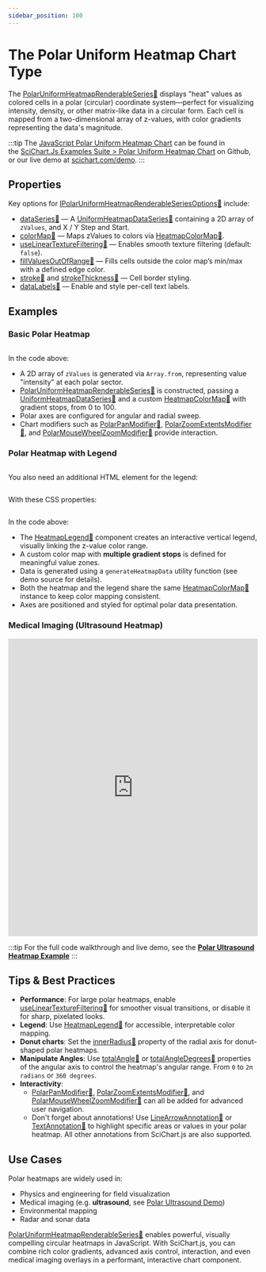 ```yaml
---
sidebar_position: 100
---
```


# The Polar Uniform Heatmap Chart Type

The [PolarUniformHeatmapRenderableSeries:blue_book:](https://www.scichart.com/documentation/js/v4/typedoc/classes/polaruniformheatmaprenderableseries.html) displays "heat" values as colored cells in a polar (circular) coordinate system—perfect for visualizing intensity, density, or other matrix-like data in a circular form. Each cell is mapped from a two-dimensional array of z-values, with color gradients representing the data's magnitude.

:::tip
The [JavaScript Polar Uniform Heatmap Chart](https://stagingdemo2.scichart.com/demo/javascript/polar-uniform-heatmap-chart) can be found in the [SciChart.Js Examples Suite > Polar Uniform Heatmap Chart](https://github.com/ABTSoftware/SciChart.JS.Examples/blob/release_v4.0/Examples/src/components/Examples/Charts2D/PolarCharts/PolarUniformHeatmapChart) on Github, or our live demo at [scichart.com/demo](https://stagingdemo2.scichart.com/demo/react/polar-uniform-heatmap-chart).
:::

<ChartFromSciChartDemo 
    src="https://stagingdemo2.scichart.com/demo/iframe/polar-uniform-heatmap-chart"
    title="Polar Uniform Heatmap Series Chart"
/>

## Properties

Key options for [IPolarUniformHeatmapRenderableSeriesOptions:blue_book:](https://www.scichart.com/documentation/js/v4/typedoc/interfaces/ipolaruniformheatmaprenderableseriesoptions.html) include:

- [dataSeries:blue_book:](https://www.scichart.com/documentation/js/v4/typedoc/interfaces/iheatmaprenderableseriesoptions.html#dataseries) — A [UniformHeatmapDataSeries:blue_book:](https://www.scichart.com/documentation/js/v4/typedoc/classes/uniformheatmapdataseries.html) containing a 2D array of `zValues`, and X / Y Step and Start.
- [colorMap:blue_book:](https://www.scichart.com/documentation/js/v4/typedoc/classes/heatmapcolormap.html) — Maps zValues to colors via [HeatmapColorMap:blue_book:](https://www.scichart.com/documentation/js/v4/typedoc/interfaces/iheatmapcolormapoptions.html#gradientstops).
- [useLinearTextureFiltering:blue_book:](https://www.scichart.com/documentation/js/v4/typedoc/interfaces/iheatmaprenderableseriesoptions.html#uselineartexturefiltering) — Enables smooth texture filtering (default: `false`).
- [fillValuesOutOfRange:blue_book:](https://www.scichart.com/documentation/js/v4/typedoc/interfaces/iheatmaprenderableseriesoptions.html#fillvaluesoutofrange) — Fills cells outside the color map’s min/max with a defined edge color.
- [stroke:blue_book:](https://www.scichart.com/documentation/js/v4/typedoc/interfaces/iheatmaprenderableseriesoptions.html#stroke) and [strokeThickness:blue_book:](https://www.scichart.com/documentation/js/v4/typedoc/interfaces/iheatmaprenderableseriesoptions.html#strokethickness) — Cell border styling.
- [dataLabels:blue_book:](https://www.scichart.com/documentation/js/v4/typedoc/interfaces/iheatmaprenderableseriesoptions.html#datalabels) — Enable and style per-cell text labels.

## Examples

### Basic Polar Heatmap

```ts showLineNumbers {22-23,26,28,40,42,50-70} file=./Basic/demo.ts start=region_A_start end=region_A_end
```

<LiveDocSnippet name="./Basic/demo" />

In the code above:
- A 2D array of `zValues` is generated via `Array.from`, representing value "intensity" at each polar sector.
- [PolarUniformHeatmapRenderableSeries:blue_book:](https://www.scichart.com/documentation/js/v4/typedoc/classes/polaruniformheatmaprenderableseries.html) is constructed, passing a [UniformHeatmapDataSeries:blue_book:](https://www.scichart.com/documentation/js/v4/typedoc/classes/uniformheatmapdataseries.html) and a custom [HeatmapColorMap:blue_book:](https://www.scichart.com/documentation/js/v4/typedoc/classes/heatmapcolormap.html) with gradient stops, from 0 to 100.
- Polar axes are configured for angular and radial sweep.
- Chart modifiers such as [PolarPanModifier:blue_book:](https://www.scichart.com/documentation/js/v4/typedoc/classes/polarpanmodifier.html), [PolarZoomExtentsModifier:blue_book:](https://www.scichart.com/documentation/js/v4/typedoc/classes/polarzoomextentsmodifier.html), and [PolarMouseWheelZoomModifier:blue_book:](https://www.scichart.com/documentation/js/v4/typedoc/classes/polarmousewheelzoommodifier.html) provide interaction.

### Polar Heatmap with Legend

```ts showLineNumbers {1-8,23,27,55} file=./LegendHeatmap/demo.ts start=region_A_start end=region_A_end
```
You also need an additional HTML element for the legend:

```html showLineNumbers {3} file=./LegendHeatmap/demo.html
```

With these CSS properties:

```css showLineNumbers {10-16} file=./LegendHeatmap/demo.css
```

<LiveDocSnippet name="./LegendHeatmap/demo" htmlPath="./LegendHeatmap/demo.html" cssPath="./LegendHeatmap/demo.css" />

In the code above:
- The [HeatmapLegend:blue_book:](https://www.scichart.com/documentation/js/v4/typedoc/classes/heatmaplegend.html) component creates an interactive vertical legend, visually linking the z-value color range.
- A custom color map with **multiple gradient stops** is defined for meaningful value zones.
- Data is generated using a `generateHeatmapData` utility function (see demo source for details).
- Both the heatmap and the legend share the same [HeatmapColorMap:blue_book:](https://www.scichart.com/documentation/js/v4/typedoc/classes/heatmapcolormap.html) instance to keep color mapping consistent.
- Axes are positioned and styled for optimal polar data presentation.

### Medical Imaging (Ultrasound Heatmap)

<iframe src="https://stagingdemo2.scichart.com/demo/iframe/polar-uniform-heatmap-ultrasound" width="100%" height="600px" frameborder="0"></iframe>

:::tip
For the full code walkthrough and live demo, see the **[Polar Ultrasound Heatmap Example](https://stagingdemo2.scichart.com/demo/react/polar-ultrasound-heatmap)**
:::


## Tips & Best Practices

- **Performance**: For large polar heatmaps, enable [useLinearTextureFiltering:blue_book:](https://www.scichart.com/documentation/js/v4/typedoc/interfaces/iheatmaprenderableseriesoptions.html#uselineartexturefiltering) for smoother visual transitions, or disable it for sharp, pixelated looks.
- **Legend**: Use [HeatmapLegend:blue_book:](https://www.scichart.com/documentation/js/v4/typedoc/classes/heatmaplegend.html) for accessible, interpretable color mapping.
- **Donut charts**: Set the [innerRadius:blue_book:](https://www.scichart.com/documentation/js/v4/typedoc/interfaces/ipolaraxisoptions.html#innerradius) property of the radial axis for donut-shaped polar heatmaps.
- **Manipulate Angles**: Use [totalAngle:blue_book:](https://www.scichart.com/documentation/js/v4/typedoc/interfaces/ipolaraxisoptions.html#totalangle) or [totalAngleDegrees:blue_book:](https://www.scichart.com/documentation/js/v4/typedoc/interfaces/ipolaraxisoptions.html#totalangledegrees) properties of the angular axis to control the heatmap's angular range. From `0` to `2π radians` or `360 degrees`.
- **Interactivity**: 
  - [PolarPanModifier:blue_book:](https://www.scichart.com/documentation/js/v4/typedoc/classes/polarpanmodifier.html), [PolarZoomExtentsModifier:blue_book:](https://www.scichart.com/documentation/js/v4/typedoc/classes/polarzoomextentsmodifier.html), and [PolarMouseWheelZoomModifier:blue_book:](https://www.scichart.com/documentation/js/v4/typedoc/classes/polarmousewheelzoommodifier.html) can all be added for advanced user navigation.
  - Don't forget about annotations! Use [LineArrowAnnotation:blue_book:](https://www.scichart.com/documentation/js/v4/typedoc/classes/linearrowannotation.html) or [TextAnnotation:blue_book:](https://www.scichart.com/documentation/js/v4/typedoc/classes/textannotation.html) to highlight specific areas or values in your polar heatmap. All other annotations from SciChart.js are also supported.

## Use Cases

Polar heatmaps are widely used in:
- Physics and engineering for field visualization
- Medical imaging (e.g. **ultrasound**, see [Polar Ultrasound Demo](https://stagingdemo2.scichart.com/demo/react/polar-ultrasound-heatmap))
- Environmental mapping
- Radar and sonar data

[PolarUniformHeatmapRenderableSeries:blue_book:](https://www.scichart.com/documentation/js/v4/typedoc/classes/polaruniformheatmaprenderableseries.html) enables powerful, visually compelling circular heatmaps in JavaScript. With SciChart.js, you can combine rich color gradients, advanced axis control, interaction, and even medical imaging overlays in a performant, interactive chart component.
